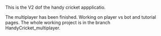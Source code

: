 This is the V2 dof the handy cricket appplicatio.

The multiplayer has been finished. Working on player vs bot and tutorial pages.
The whole working project is in the branch HandyCricket_multiplayer.
